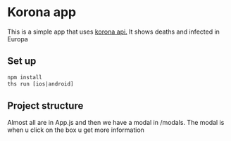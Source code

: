 # Korona app
This is a simple app that uses <a href="https://coronavirus-tracker-api.herokuapp.com/v2/locations?timelines=1">korona api.</a>
It shows deaths and infected in Europa

## Set up
```html
npm install
ths run [ios|android]
```

## Project structure

Almost all are in App.js and then we have a modal in /modals. The modal is when u click on the box u get more information

